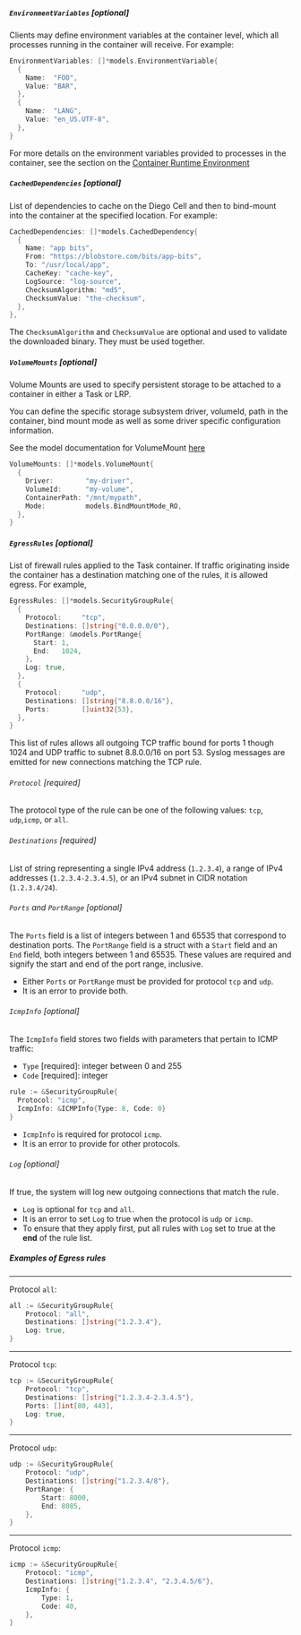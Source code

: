 ##### `EnvironmentVariables` [optional]

Clients may define environment variables at the container level, which all processes running in the container will receive. For example:

```go
EnvironmentVariables: []*models.EnvironmentVariable{
  {
    Name:  "FOO",
    Value: "BAR",
  },
  {
    Name:  "LANG",
    Value: "en_US.UTF-8",
  },
}
```

For more details on the environment variables provided to processes in the container, see the section on the [Container Runtime Environment](environment.md)

##### `CachedDependencies` [optional]

List of dependencies to cache on the Diego Cell and then to bind-mount into the container at the specified location. For example:

```go
CachedDependencies: []*models.CachedDependency{
  {
    Name: "app bits",
    From: "https://blobstore.com/bits/app-bits",
    To: "/usr/local/app",
    CacheKey: "cache-key",
    LogSource: "log-source",
    ChecksumAlgorithm: "md5",
    ChecksumValue: "the-checksum",
  },
},
```

The `ChecksumAlgorithm` and `ChecksumValue` are optional and used to validate the downloaded binary.  They must be used together.

##### `VolumeMounts` [optional]

Volume Mounts are used to specify persistent storage to be attached to a container in either a Task or LRP.

You can define the specific storage subsystem driver, volumeId, path in the container, bind mount mode as well as
some driver specific configuration information.

See the model documentation for VolumeMount [here](https://godoc.org/code.cloudfoundry.org/bbs/models#VolumeMount)

```go
VolumeMounts: []*models.VolumeMount{
  {
    Driver:        "my-driver",
    VolumeId:      "my-volume",
    ContainerPath: "/mnt/mypath",
    Mode:          models.BindMountMode_RO,
  },
}
```

##### `EgressRules` [optional]

List of firewall rules applied to the Task container. If traffic originating inside the container has a destination matching one of the rules, it is allowed egress. For example,

```go
EgressRules: []*models.SecurityGroupRule{
  {
    Protocol:     "tcp",
    Destinations: []string{"0.0.0.0/0"},
    PortRange: &models.PortRange{
      Start: 1,
      End:   1024,
    },
    Log: true,
  },
  {
    Protocol:     "udp",
    Destinations: []string{"8.8.0.0/16"},
    Ports:        []uint32{53},
  },
}
```

This list of rules allows all outgoing TCP traffic bound for ports 1 though 1024 and UDP traffic to subnet 8.8.0.0/16 on port 53. Syslog messages are emitted for new connections matching the TCP rule.

###### `Protocol` [required]

The protocol type of the rule can be one of the following values: `tcp`, `udp`,`icmp`, or `all`.

###### `Destinations` [required]

List of string representing a single IPv4 address (`1.2.3.4`), a range of IPv4 addresses (`1.2.3.4-2.3.4.5`), or an IPv4 subnet in CIDR notation (`1.2.3.4/24`).


###### `Ports` and `PortRange` [optional]

The `Ports` field is a list of integers between 1 and 65535 that correspond to destination ports.
The `PortRange` field is a struct with a `Start` field and an `End` field, both integers between 1 and 65535. These values are required and signify the start and end of the port range, inclusive.

- Either `Ports` or `PortRange` must be provided for protocol `tcp` and `udp`.
- It is an error to provide both.

###### `IcmpInfo` [optional]

The `IcmpInfo` field stores two fields with parameters that pertain to ICMP traffic:

- `Type` [required]: integer between 0 and 255
- `Code` [required]: integer

```go
rule := &SecurityGroupRule{
  Protocol: "icmp",
  IcmpInfo: &ICMPInfo{Type: 8, Code: 0}
}
```

- `IcmpInfo` is required for protocol `icmp`.
- It is an error to provide for other protocols.

###### `Log` [optional]

If true, the system will log new outgoing connections that match the rule.

- `Log` is optional for `tcp` and `all`.
- It is an error to set `Log` to true when the protocol is `udp` or `icmp`.
- To ensure that they apply first, put all rules with `Log` set to true at the **end** of the rule list.

##### Examples of Egress rules

---

Protocol `all`:

```go
all := &SecurityGroupRule{
    Protocol: "all",
    Destinations: []string{"1.2.3.4"},
    Log: true,
}
```

---

Protocol `tcp`:

```go
tcp := &SecurityGroupRule{
    Protocol: "tcp",
    Destinations: []string{"1.2.3.4-2.3.4.5"},
    Ports: []int[80, 443],
    Log: true,
}
```

---

Protocol `udp`:

```go
udp := &SecurityGroupRule{
    Protocol: "udp",
    Destinations: []string{"1.2.3.4/8"},
    PortRange: {
        Start: 8000,
        End: 8085,
    },
}
```

---

Protocol `icmp`:

```go
icmp := &SecurityGroupRule{
    Protocol: "icmp",
    Destinations: []string{"1.2.3.4", "2.3.4.5/6"},
    IcmpInfo: {
        Type: 1,
        Code: 40,
    },
}
```
